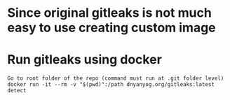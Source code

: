 # Since original gitleaks is not much easy to use creating custom image

# Run gitleaks using docker
    Go to root folder of the repo (command must run at .git folder level)
    docker run -it --rm -v "$(pwd)":/path dnyanyog.org/gitleaks:latest detect